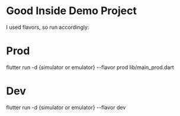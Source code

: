 # Good Inside Demo Project

I used flavors, so run accordingly: 

# Prod
flutter run -d {simulator or emulator} --flavor prod lib/main_prod.dart

# Dev
flutter run -d {simulator or emulator} --flavor dev